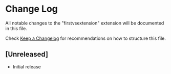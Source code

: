 # Change Log

All notable changes to the "firstvsextension" extension will be documented in this file.

Check [Keep a Changelog](http://keepachangelog.com/) for recommendations on how to structure this file.

## [Unreleased]

- Initial release